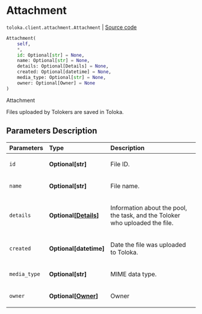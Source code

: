 # Attachment
`toloka.client.attachment.Attachment` | [Source code](https://github.com/Toloka/toloka-kit/blob/v1.1.3/src/client/attachment.py#L14)

```python
Attachment(
    self,
    *,
    id: Optional[str] = None,
    name: Optional[str] = None,
    details: Optional[Details] = None,
    created: Optional[datetime] = None,
    media_type: Optional[str] = None,
    owner: Optional[Owner] = None
)
```

Attachment


Files uploaded by Tolokers are saved in Toloka.

## Parameters Description

| Parameters | Type | Description |
| :----------| :----| :-----------|
`id`|**Optional\[str\]**|<p>File ID.</p>
`name`|**Optional\[str\]**|<p>File name.</p>
`details`|**Optional\[[Details](toloka.client.attachment.Attachment.Details.md)\]**|<p>Information about the pool, the task, and the Toloker who uploaded the file.</p>
`created`|**Optional\[datetime\]**|<p>Date the file was uploaded to Toloka.</p>
`media_type`|**Optional\[str\]**|<p>MIME data type.</p>
`owner`|**Optional\[[Owner](toloka.client.owner.Owner.md)\]**|<p>Owner</p>
